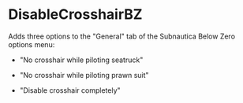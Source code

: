 # DisableCrosshairBZ

Adds three options to the "General" tab of the Subnautica Below Zero options menu:

 - "No crosshair while piloting seatruck"
 
 - "No crosshair while piloting prawn suit"
 
 - "Disable crosshair completely"
